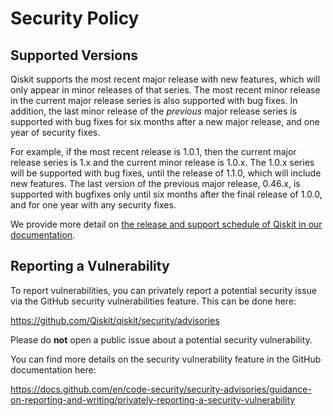 # Security Policy

## Supported Versions

Qiskit supports the most recent major release with new features, which will only appear in minor releases of that series.
The most recent minor release in the current major release series is also supported with bug fixes.
In addition, the last minor release of the *previous* major release series is supported with bug fixes for six months after a new major release,
and one year of security fixes.

For example, if the most recent release is 1.0.1, then the current major release series is 1.x and the current minor release is 1.0.x.
The 1.0.x series will be supported with bug fixes, until the release of 1.1.0, which will include new features.
The last version of the previous major release, 0.46.x, is supported with bugfixes only until six months after the final release of 1.0.0,
and for one year with any security fixes.

We provide more detail on [the release and support schedule of Qiskit in our documentation](https://docs.quantum.ibm.com/open-source/qiskit-sdk-version-strategy).

## Reporting a Vulnerability

To report vulnerabilities, you can privately report a potential security issue
via the GitHub security vulnerabilities feature. This can be done here:

https://github.com/Qiskit/qiskit/security/advisories

Please do **not** open a public issue about a potential security vulnerability.

You can find more details on the security vulnerability feature in the GitHub
documentation here:

https://docs.github.com/en/code-security/security-advisories/guidance-on-reporting-and-writing/privately-reporting-a-security-vulnerability
